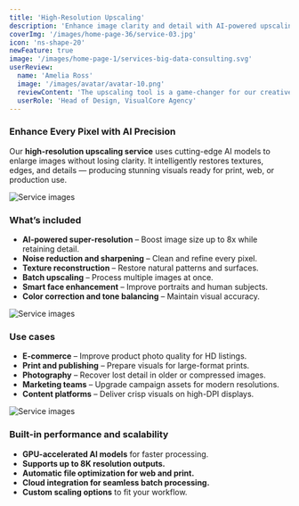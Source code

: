 ```yaml
---
title: 'High-Resolution Upscaling'
description: 'Enhance image clarity and detail with AI-powered upscaling that preserves quality, sharpness, and texture — even from low-resolution sources.'
coverImg: '/images/home-page-36/service-03.jpg'
icon: 'ns-shape-20'
newFeature: true
image: '/images/home-page-1/services-big-data-consulting.svg'
userReview:
  name: 'Amelia Ross'
  image: '/images/avatar/avatar-10.png'
  reviewContent: 'The upscaling tool is a game-changer for our creative team. It saves hours of manual work while delivering crystal-clear images ready for print or digital campaigns.'
  userRole: 'Head of Design, VisualCore Agency'
---
```


### Enhance Every Pixel with AI Precision

Our **high-resolution upscaling service** uses cutting-edge AI models to enlarge images without losing clarity. It intelligently restores textures, edges, and details — producing stunning visuals ready for print, web, or production use.

![Service images](/images/services/service-details-1.png)

### What’s included

- **AI-powered super-resolution** – Boost image size up to 8x while retaining detail.
- **Noise reduction and sharpening** – Clean and refine every pixel.
- **Texture reconstruction** – Restore natural patterns and surfaces.
- **Batch upscaling** – Process multiple images at once.
- **Smart face enhancement** – Improve portraits and human subjects.
- **Color correction and tone balancing** – Maintain visual accuracy.

![Service images](/images/services/service-details-2.png)

### Use cases

- **E-commerce** – Improve product photo quality for HD listings.
- **Print and publishing** – Prepare visuals for large-format prints.
- **Photography** – Recover lost detail in older or compressed images.
- **Marketing teams** – Upgrade campaign assets for modern resolutions.
- **Content platforms** – Deliver crisp visuals on high-DPI displays.

![Service images](/images/services/service-details-3.jpg)

### Built-in performance and scalability

- **GPU-accelerated AI models** for faster processing.
- **Supports up to 8K resolution outputs.**
- **Automatic file optimization for web and print.**
- **Cloud integration for seamless batch processing.**
- **Custom scaling options** to fit your workflow.
